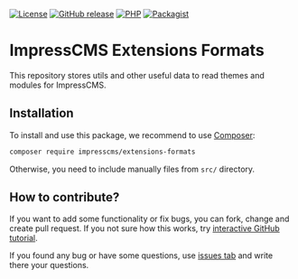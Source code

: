 [![License](https://img.shields.io/github/license/ImpressCMS/extensions-formats.svg)](LICENSE)
[![GitHub release](https://img.shields.io/github/release/ImpressCMS/extensions-formats.svg)](https://github.com/ImpressCMS/extensions-formats/releases) [![PHP](https://img.shields.io/packagist/php-v/impresscms/extensions-formats.svg)](http://php.net) 
[![Packagist](https://img.shields.io/packagist/dm/impresscms/extensions-formats.svg)](https://packagist.org/packages/impresscms/extensions-formats)

# ImpressCMS Extensions Formats

This repository stores utils and other useful data to read themes and modules for ImpressCMS. 

## Installation

To install and use this package, we recommend to use [Composer](https://getcomposer.org):

```bash
composer require impresscms/extensions-formats
```

Otherwise, you need to include manually files from `src/` directory. 

## How to contribute?

If you want to add some functionality or fix bugs, you can fork, change and create pull request. If you not sure how this works, try [interactive GitHub tutorial](https://skills.github.com).

If you found any bug or have some questions, use [issues tab](https://github.com/ImpressCMS/extensions-formats/issues) and write there your questions.
